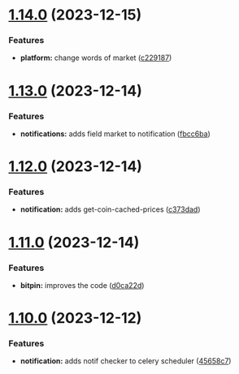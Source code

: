 # [1.14.0](https://github.com/ghorbani-mohammad/Crypto-Assets-Manager/compare/v1.13.0...v1.14.0) (2023-12-15)


### Features

* **platform:** change words of market ([c229187](https://github.com/ghorbani-mohammad/Crypto-Assets-Manager/commit/c2291872459b75d3ff80dc519f6b8fec8394cad7))



# [1.13.0](https://github.com/ghorbani-mohammad/Crypto-Assets-Manager/compare/v1.12.0...v1.13.0) (2023-12-14)


### Features

* **notifications:** adds field market to notification ([fbcc6ba](https://github.com/ghorbani-mohammad/Crypto-Assets-Manager/commit/fbcc6ba4ef3fb12b9f5e50da1845bce730e668bb))



# [1.12.0](https://github.com/ghorbani-mohammad/Crypto-Assets-Manager/compare/v1.11.0...v1.12.0) (2023-12-14)


### Features

* **notification:** adds get-coin-cached-prices ([c373dad](https://github.com/ghorbani-mohammad/Crypto-Assets-Manager/commit/c373dadceb5644bd48e42ba6b4718b7ec90f2c8c))



# [1.11.0](https://github.com/ghorbani-mohammad/Crypto-Assets-Manager/compare/v1.10.0...v1.11.0) (2023-12-14)


### Features

* **bitpin:** improves the code ([d0ca22d](https://github.com/ghorbani-mohammad/Crypto-Assets-Manager/commit/d0ca22d66e90139a1ee6e1c55817685904f585d3))



# [1.10.0](https://github.com/ghorbani-mohammad/Crypto-Assets-Manager/compare/v1.9.0...v1.10.0) (2023-12-12)


### Features

* **notification:** adds notif checker to celery scheduler ([45658c7](https://github.com/ghorbani-mohammad/Crypto-Assets-Manager/commit/45658c719be5f03bf8721c4aa86990f0220a27b1))



